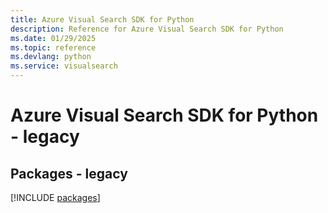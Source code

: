 ```yaml
---
title: Azure Visual Search SDK for Python
description: Reference for Azure Visual Search SDK for Python
ms.date: 01/29/2025
ms.topic: reference
ms.devlang: python
ms.service: visualsearch
---
```

# Azure Visual Search SDK for Python - legacy
## Packages - legacy
[!INCLUDE [packages](visual-search-index.md)]